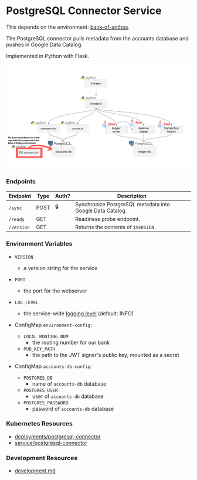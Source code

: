 # PostgreSQL Connector Service

This depends on the environment: [bank-of-anthos](https://github.com/GoogleCloudPlatform/bank-of-anthos).

The PostgreSQL connector pulls metadata from the accounts database and pushes in Google Data Catalog.

Implemented in Python with Flask.

![Architecture Diagram](./docs/architecture.png)

### Endpoints

| Endpoint                | Type  | Auth? | Description                                                        |
| ----------------------- | ----- | ----- | ------------------------------------------------------------------ |
| `/sync`                 | POST  | 🔒    |  Synchronize PostgreSQL metadata into Google Data Catalog.         |
| `/ready`                | GET   |       |  Readiness probe endpoint.                                         |
| `/version`              | GET   |       |  Returns the contents of `$VERSION`                                |


### Environment Variables

- `VERSION`
  - a version string for the service
- `PORT`
  - the port for the webserver
- `LOG_LEVEL`
  - the service-wide [logging level](https://docs.python.org/3/library/logging.html#levels) (default: INFO)

- ConfigMap `environment-config`:
  - `LOCAL_ROUTING_NUM`
    - the routing number for our bank
  - `PUB_KEY_PATH`
    - the path to the JWT signer's public key, mounted as a secret

- ConfigMap `accounts-db-config`:
  - `POSTGRES_DB`
    - name of `accounts-db` database
  - `POSTGRES_USER`
    - user of `accounts-db` database
  - `POSTGRES_PASSWORD`
    - pasword of `accounts-db` database

### Kubernetes Resources

- [deployments/postgresql-connector](postgresql-connector.yaml)
- [service/postgresql-connector](postgresql-connector.yaml)

### Development Resources

- [development.md](development.md)

